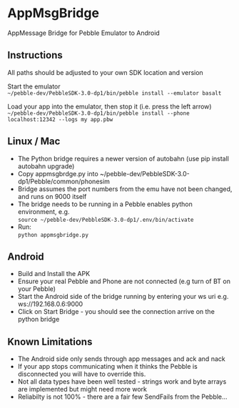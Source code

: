 # AppMsgBridge
AppMessage Bridge for Pebble Emulator to Android

Instructions
------------

All paths should be adjusted to your own SDK location and version  

Start the emulator  
`~/pebble-dev/PebbleSDK-3.0-dp1/bin/pebble install --emulator basalt`

Load your app into the emulator, then stop it (i.e. press the left
arrow)  
`~/pebble-dev/PebbleSDK-3.0-dp1/bin/pebble install --phone localhost:12342 --logs my app.pbw`

Linux / Mac
-
* The Python bridge requires a newer version of autobahn (use pip install autobahn upgrade)
* Copy appmsgbrdge.py into ~/pebble-dev/PebbleSDK-3.0-dp1/Pebble/common/phonesim
* Bridge assumes the port numbers from the emu have not been changed,
  and runs on 9000 itself
* The bridge needs to be running in a Pebble enables python
  environment, e.g.  
`source ~/pebble-dev/PebbleSDK-3.0-dp1/.env/bin/activate`
* Run:  
`python appmsgbridge.py`

Android
-
* Build and Install the APK
* Ensure your real Pebble and Phone are not connected (e.g turn of BT
on your Pebble)
* Start the Android side of the bridge running by entering your ws uri e.g. ws://192.168.0.6:9000
* Click on Start Bridge - you should see the connection arrive on the python bridge

Known Limitations
-
* The Android side only sends through app messages and ack and nack
* If your app stops communicating when it thinks the Pebble is disconnected you will have to override this.
* Not all data types have been well tested - strings work and byte arrays are implemented but might need more work
* Reliabilty is not 100% - there are a fair few SendFails from the Pebble...


